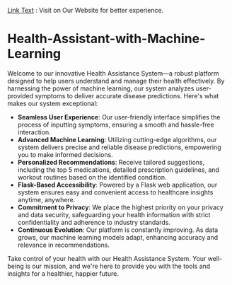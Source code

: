[Link Text](https://health-assistance.onrender.com/)   : Visit on Our Website for better experience.
# Health-Assistant-with-Machine-Learning
Welcome to our innovative Health Assistance System—a robust platform designed to help users understand and manage their health effectively. By harnessing the power of machine learning, our system analyzes user-provided symptoms to deliver accurate disease predictions. Here's what makes our system exceptional:

- **Seamless User Experience**: Our user-friendly interface simplifies the process of inputting symptoms, ensuring a smooth and hassle-free interaction.  
- **Advanced Machine Learning**: Utilizing cutting-edge algorithms, our system delivers precise and reliable disease predictions, empowering you to make informed decisions.  
- **Personalized Recommendations**: Receive tailored suggestions, including the top 5 medications, detailed prescription guidelines, and workout routines based on the identified condition.  
- **Flask-Based Accessibility**: Powered by a Flask web application, our system ensures easy and convenient access to healthcare insights anytime, anywhere.  
- **Commitment to Privacy**: We place the highest priority on your privacy and data security, safeguarding your health information with strict confidentiality and adherence to industry standards.  
- **Continuous Evolution**: Our platform is constantly improving. As data grows, our machine learning models adapt, enhancing accuracy and relevance in recommendations.

Take control of your health with our Health Assistance System. Your well-being is our mission, and we're here to provide you with the tools and insights for a healthier, happier future.
